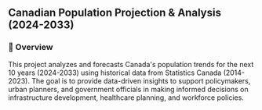 ## Canadian Population Projection & Analysis (2024-2033)

### 📌 Overview

This project analyzes and forecasts Canada's population trends for the next 10 years (2024-2033) using historical data from Statistics Canada (2014-2023). The goal is to provide data-driven insights to support policymakers, urban planners, and government officials in making informed decisions on infrastructure development, healthcare planning, and workforce policies.
